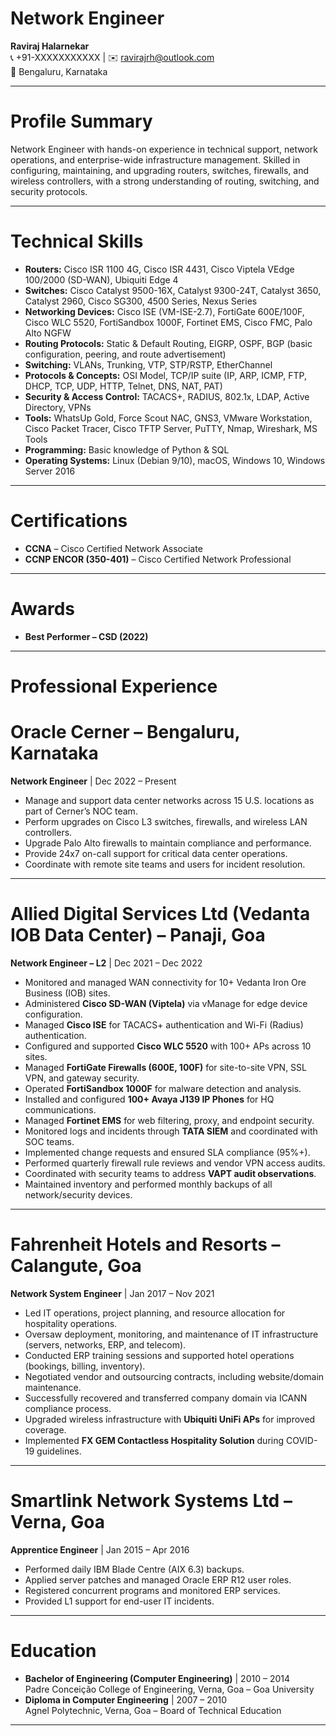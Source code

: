 # Network Engineer

**Raviraj Halarnekar**  
📞 +91-XXXXXXXXXXX | ✉️ ravirajrh@outlook.com  
📍 Bengaluru, Karnataka  

---

# Profile Summary
Network Engineer with hands-on experience in technical support, network operations, and enterprise-wide infrastructure management. Skilled in configuring, maintaining, and upgrading routers, switches, firewalls, and wireless controllers, with a strong understanding of routing, switching, and security protocols.

---

# Technical Skills
- **Routers:** Cisco ISR 1100 4G, Cisco ISR 4431, Cisco Viptela VEdge 100/2000 (SD-WAN), Ubiquiti Edge 4  
- **Switches:** Cisco Catalyst 9500-16X, Catalyst 9300-24T, Catalyst 3650, Catalyst 2960, Cisco SG300, 4500 Series, Nexus Series  
- **Networking Devices:** Cisco ISE (VM-ISE-2.7), FortiGate 600E/100F, Cisco WLC 5520, FortiSandbox 1000F, Fortinet EMS, Cisco FMC, Palo Alto NGFW  
- **Routing Protocols:** Static & Default Routing, EIGRP, OSPF, BGP (basic configuration, peering, and route advertisement)  
- **Switching:** VLANs, Trunking, VTP, STP/RSTP, EtherChannel  
- **Protocols & Concepts:** OSI Model, TCP/IP suite (IP, ARP, ICMP, FTP, DHCP, TCP, UDP, HTTP, Telnet, DNS, NAT, PAT)  
- **Security & Access Control:** TACACS+, RADIUS, 802.1x, LDAP, Active Directory, VPNs  
- **Tools:** WhatsUp Gold, Force Scout NAC, GNS3, VMware Workstation, Cisco Packet Tracer, Cisco TFTP Server, PuTTY, Nmap, Wireshark, MS Tools  
- **Programming:** Basic knowledge of Python & SQL  
- **Operating Systems:** Linux (Debian 9/10), macOS, Windows 10, Windows Server 2016  

---

# Certifications
- **CCNA** – Cisco Certified Network Associate  
- **CCNP ENCOR (350-401)** – Cisco Certified Network Professional  

---

# Awards
- **Best Performer – CSD (2022)**  

---

# Professional Experience  

# Oracle Cerner – Bengaluru, Karnataka  
**Network Engineer** | Dec 2022 – Present  
- Manage and support data center networks across 15 U.S. locations as part of Cerner’s NOC team.  
- Perform upgrades on Cisco L3 switches, firewalls, and wireless LAN controllers.  
- Upgrade Palo Alto firewalls to maintain compliance and performance.  
- Provide 24x7 on-call support for critical data center operations.  
- Coordinate with remote site teams and users for incident resolution.  

---

# Allied Digital Services Ltd (Vedanta IOB Data Center) – Panaji, Goa  
**Network Engineer – L2** | Dec 2021 – Dec 2022  
- Monitored and managed WAN connectivity for 10+ Vedanta Iron Ore Business (IOB) sites.  
- Administered **Cisco SD-WAN (Viptela)** via vManage for edge device configuration.  
- Managed **Cisco ISE** for TACACS+ authentication and Wi-Fi (Radius) authentication.  
- Configured and supported **Cisco WLC 5520** with 100+ APs across 10 sites.  
- Managed **FortiGate Firewalls (600E, 100F)** for site-to-site VPN, SSL VPN, and gateway security.  
- Operated **FortiSandbox 1000F** for malware detection and analysis.  
- Installed and configured **100+ Avaya J139 IP Phones** for HQ communications.  
- Managed **Fortinet EMS** for web filtering, proxy, and endpoint security.  
- Monitored logs and incidents through **TATA SIEM** and coordinated with SOC teams.  
- Implemented change requests and ensured SLA compliance (95%+).  
- Performed quarterly firewall rule reviews and vendor VPN access audits.  
- Coordinated with security teams to address **VAPT audit observations**.  
- Maintained inventory and performed monthly backups of all network/security devices.  

---

# Fahrenheit Hotels and Resorts – Calangute, Goa  
**Network System Engineer** | Jan 2017 – Nov 2021  
- Led IT operations, project planning, and resource allocation for hospitality operations.  
- Oversaw deployment, monitoring, and maintenance of IT infrastructure (servers, networks, ERP, and telecom).  
- Conducted ERP training sessions and supported hotel operations (bookings, billing, inventory).  
- Negotiated vendor and outsourcing contracts, including website/domain maintenance.  
- Successfully recovered and transferred company domain via ICANN compliance process.  
- Upgraded wireless infrastructure with **Ubiquiti UniFi APs** for improved coverage.  
- Implemented **FX GEM Contactless Hospitality Solution** during COVID-19 guidelines.  

---

# Smartlink Network Systems Ltd – Verna, Goa  
**Apprentice Engineer** | Jan 2015 – Apr 2016  
- Performed daily IBM Blade Centre (AIX 6.3) backups.  
- Applied server patches and managed Oracle ERP R12 user roles.  
- Registered concurrent programs and monitored ERP services.  
- Provided L1 support for end-user IT incidents.  

---

# Education  
- **Bachelor of Engineering (Computer Engineering)** | 2010 – 2014  
  Padre Conceição College of Engineering, Verna, Goa – Goa University  
- **Diploma in Computer Engineering** | 2007 – 2010  
  Agnel Polytechnic, Verna, Goa – Board of Technical Education  

---
